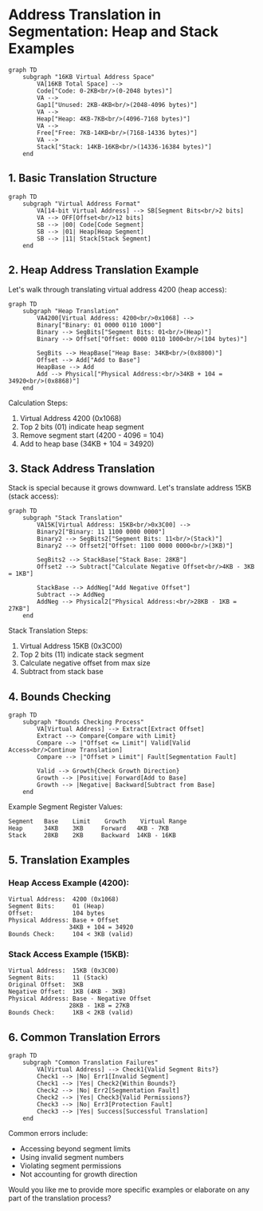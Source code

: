 # Address Translation in Segmentation: Heap and Stack Examples

```mermaid
graph TD
    subgraph "16KB Virtual Address Space"
        VA[16KB Total Space] -->
        Code["Code: 0-2KB<br/>(0-2048 bytes)"]
        VA --> 
        Gap1["Unused: 2KB-4KB<br/>(2048-4096 bytes)"]
        VA --> 
        Heap["Heap: 4KB-7KB<br/>(4096-7168 bytes)"]
        VA --> 
        Free["Free: 7KB-14KB<br/>(7168-14336 bytes)"]
        VA --> 
        Stack["Stack: 14KB-16KB<br/>(14336-16384 bytes)"]
    end
```

## 1. Basic Translation Structure

```mermaid
graph TD
    subgraph "Virtual Address Format"
        VA[14-bit Virtual Address] --> SB[Segment Bits<br/>2 bits]
        VA --> OFF[Offset<br/>12 bits]
        SB --> |00| Code[Code Segment]
        SB --> |01| Heap[Heap Segment]
        SB --> |11| Stack[Stack Segment]
    end
```

## 2. Heap Address Translation Example

Let's walk through translating virtual address 4200 (heap access):

```mermaid
graph TD
    subgraph "Heap Translation"
        VA4200[Virtual Address: 4200<br/>0x1068] --> 
        Binary["Binary: 01 0000 0110 1000"]
        Binary --> SegBits["Segment Bits: 01<br/>(Heap)"]
        Binary --> Offset["Offset: 0000 0110 1000<br/>(104 bytes)"]
        
        SegBits --> HeapBase["Heap Base: 34KB<br/>(0x8800)"]
        Offset --> Add["Add to Base"]
        HeapBase --> Add
        Add --> Physical["Physical Address:<br/>34KB + 104 = 34920<br/>(0x8868)"]
    end
```

Calculation Steps:
1. Virtual Address 4200 (0x1068)
2. Top 2 bits (01) indicate heap segment
3. Remove segment start (4200 - 4096 = 104)
4. Add to heap base (34KB + 104 = 34920)

## 3. Stack Address Translation

Stack is special because it grows downward. Let's translate address 15KB (stack access):

```mermaid
graph TD
    subgraph "Stack Translation"
        VA15K[Virtual Address: 15KB<br/>0x3C00] -->
        Binary2["Binary: 11 1100 0000 0000"]
        Binary2 --> SegBits2["Segment Bits: 11<br/>(Stack)"]
        Binary2 --> Offset2["Offset: 1100 0000 0000<br/>(3KB)"]
        
        SegBits2 --> StackBase["Stack Base: 28KB"]
        Offset2 --> Subtract["Calculate Negative Offset<br/>4KB - 3KB = 1KB"]
        
        StackBase --> AddNeg["Add Negative Offset"]
        Subtract --> AddNeg
        AddNeg --> Physical2["Physical Address:<br/>28KB - 1KB = 27KB"]
    end
```

Stack Translation Steps:
1. Virtual Address 15KB (0x3C00)
2. Top 2 bits (11) indicate stack segment
3. Calculate negative offset from max size
4. Subtract from stack base

## 4. Bounds Checking

```mermaid
graph TD
    subgraph "Bounds Checking Process"
        VA[Virtual Address] --> Extract[Extract Offset]
        Extract --> Compare{Compare with Limit}
        Compare --> |"Offset <= Limit"| Valid[Valid Access<br/>Continue Translation]
        Compare --> |"Offset > Limit"| Fault[Segmentation Fault]
        
        Valid --> Growth{Check Growth Direction}
        Growth --> |Positive| Forward[Add to Base]
        Growth --> |Negative| Backward[Subtract from Base]
    end
```

Example Segment Register Values:
```
Segment   Base    Limit    Growth    Virtual Range
Heap      34KB    3KB     Forward   4KB - 7KB
Stack     28KB    2KB     Backward  14KB - 16KB
```

## 5. Translation Examples

### Heap Access Example (4200):
```
Virtual Address:  4200 (0x1068)
Segment Bits:     01 (Heap)
Offset:           104 bytes
Physical Address: Base + Offset
                 34KB + 104 = 34920
Bounds Check:     104 < 3KB (valid)
```

### Stack Access Example (15KB):
```
Virtual Address:  15KB (0x3C00)
Segment Bits:     11 (Stack)
Original Offset:  3KB
Negative Offset:  1KB (4KB - 3KB)
Physical Address: Base - Negative Offset
                 28KB - 1KB = 27KB
Bounds Check:     1KB < 2KB (valid)
```

## 6. Common Translation Errors

```mermaid
graph TD
    subgraph "Common Translation Failures"
        VA[Virtual Address] --> Check1{Valid Segment Bits?}
        Check1 --> |No| Err1[Invalid Segment]
        Check1 --> |Yes| Check2{Within Bounds?}
        Check2 --> |No| Err2[Segmentation Fault]
        Check2 --> |Yes| Check3{Valid Permissions?}
        Check3 --> |No| Err3[Protection Fault]
        Check3 --> |Yes| Success[Successful Translation]
    end
```

Common errors include:
- Accessing beyond segment limits
- Using invalid segment numbers
- Violating segment permissions
- Not accounting for growth direction

Would you like me to provide more specific examples or elaborate on any part of the translation process?